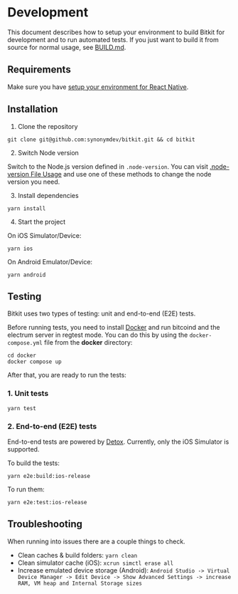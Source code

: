 # Development

This document describes how to setup your environment to build Bitkit for development and to run automated tests. If you just want to build it from source for normal usage, see [BUILD.md](./BUILD.md).

## Requirements

Make sure you have [setup your environment for React Native](https://reactnative.dev/docs/environment-setup).

## Installation

1. Clone the repository

```shell
git clone git@github.com:synonymdev/bitkit.git && cd bitkit
```

2. Switch Node version

Switch to the Node.js version defined in `.node-version`. You can visit [.node-version File Usage](https://github.com/shadowspawn/node-version-usage) and use one of these methods to change the node version you need.

3. Install dependencies

```shell
yarn install
```

4. Start the project

On iOS Simulator/Device:

```shell
yarn ios
```

On Android Emulator/Device:

```shell
yarn android
```

## Testing

Bitkit uses two types of testing: unit and end-to-end (E2E) tests.

Before running tests, you need to install [Docker](https://docs.docker.com/get-docker/) and run bitcoind and the electrum server in regtest mode. You can do this by using the `docker-compose.yml` file from the **docker** directory:

```shell
cd docker
docker compose up
```

After that, you are ready to run the tests:

### 1. Unit tests

```shell
yarn test
```

### 2. End-to-end (E2E) tests

End-to-end tests are powered by [Detox](https://github.com/wix/Detox). Currently, only the iOS Simulator is supported.

To build the tests:

```shell
yarn e2e:build:ios-release
```

To run them:

```shell
yarn e2e:test:ios-release
```

## Troubleshooting

When running into issues there are a couple things to check.

- Clean caches & build folders: `yarn clean`
- Clean simulator cache (iOS): `xcrun simctl erase all`
- Increase emulated device storage (Android): `Android Studio -> Virtual Device Manager -> Edit Device -> Show Advanced Settings -> increase RAM, VM heap and Internal Storage sizes`

